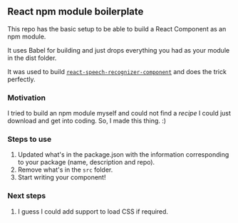 ## React npm module boilerplate

This repo has the basic setup to be able to build a React Component as an npm module.

It uses Babel for building and just drops everything you had as your module in the dist folder.

It was used to build [`react-speech-recognizer-component`](https://github.com/loqtor/react-speech-recognizer) and does the trick perfectly.

### Motivation

I tried to build an npm module myself and could not find a _recipe_ I could just download and get into coding. So, I made this thing. :)

### Steps to use

1. Updated what's in the package.json with the information corresponding to your package (name, description and repo).
2. Remove what's in the `src` folder.
3. Start writing your component!

### Next steps

1. I guess I could add support to load CSS if required.